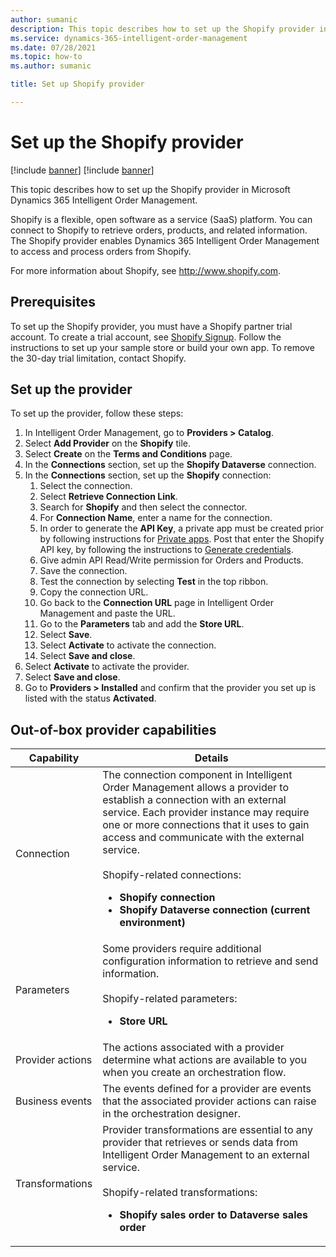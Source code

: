 ```yaml
---
author: sumanic
description: This topic describes how to set up the Shopify provider in Microsoft Dynamics 365 Intelligent Order Management.
ms.service: dynamics-365-intelligent-order-management
ms.date: 07/28/2021
ms.topic: how-to
ms.author: sumanic

title: Set up Shopify provider

---
```


# Set up the Shopify provider

[!include [banner](includes/banner.md)]
[!include [banner](includes/preview-banner.md)]

This topic describes how to set up the Shopify provider in Microsoft Dynamics 365 Intelligent Order Management.

Shopify is a flexible, open software as a service (SaaS) platform. You can connect to Shopify to retrieve orders, products, and related information. The Shopify provider enables Dynamics 365 Intelligent Order Management to access and process orders from Shopify. 
  
For more information about Shopify, see http://www.shopify.com. 

## Prerequisites

To set up the Shopify provider, you must have a Shopify partner trial account. To create a trial account, see [Shopify Signup](https://accounts.shopify.com/signup?rid=e573fe3c-1e76-474a-9fb5-76645ad78172). Follow the instructions to set up your sample store or build your own app. To remove the 30-day trial limitation, contact Shopify.

## Set up the provider

To set up the provider, follow these steps:

1. In Intelligent Order Management, go to **Providers \> Catalog**.
1. Select **Add Provider** on the **Shopify** tile.
1. Select **Create** on the **Terms and Conditions** page.
1. In the **Connections** section, set up the **Shopify Dataverse** connection.
1. In the **Connections** section, set up the **Shopify** connection:
    1. Select the connection.
    1. Select **Retrieve Connection Link**.
    1. Search for **Shopify** and then select the connector. 
    1. For **Connection Name**, enter a name for the connection.
    1. In order to generate the **API Key**, a private app must be created prior by following instructions for [Private apps](https://help.shopify.com/en/manual/apps/private-apps). Post that enter the Shopify API key, by following the instructions to [Generate credentials](https://help.shopify.com/en/manual/apps/private-apps#generate-credentials-from-the-shopify-admin). 
    1. Give admin API Read/Write permission for Orders and Products.
    3. Save the connection.
    4. Test the connection by selecting **Test** in the top ribbon.
    5. Copy the connection URL.
    6. Go back to the **Connection URL** page in Intelligent Order Management and paste the URL.
    7. Go to the **Parameters** tab and add the **Store URL**.
    8. Select **Save**.
    9. Select **Activate** to activate the connection.
    10. Select **Save and close**.
1.  Select **Activate** to activate the provider.
1.  Select **Save and close**.
1.  Go to **Providers \> Installed** and confirm that the provider you set up is listed with the status **Activated**.

##  Out-of-box provider capabilities

|  Capability | Details |
| ------------------ | -------------------------------- |
|    Connection             |   The connection component in Intelligent Order Management allows a provider to establish a connection with an external service. Each provider instance may require one or more connections that it uses to gain access and communicate with the external service.<br><br>Shopify-related connections:<br><ul><li>**Shopify connection**</li><li>**Shopify Dataverse connection (current environment)**</li></ul>   |
|    Parameters             |    Some providers require additional configuration information to retrieve and send information.<br><br>Shopify-related parameters:<br><ul><li>**Store URL**</li></ul>  |
|    Provider actions     |    The actions associated with a provider determine what actions are available to you when you create an orchestration flow.   |
|    Business events      |   The events defined for a provider are events that the associated provider actions can raise in the orchestration designer.        |
|    Transformations        |    Provider transformations are essential to any provider that retrieves or sends data from Intelligent Order Management to an external service.<br><br>Shopify-related transformations:<br><ul><li>**Shopify sales order to Dataverse sales order**</li></ul> |
